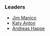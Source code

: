 ### Leaders

* [Jim Manico](mailto:jim.manico@owasp.org)
* [Katy Anton](mailto:katy.anton@owasp.org)
* [Andreas Happe](mailto:andreas.happe@owasp.org)


